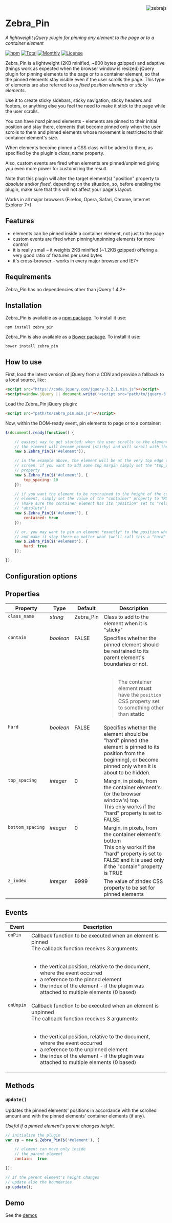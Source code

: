<img src="https://raw.githubusercontent.com/stefangabos/zebrajs/master/docs/images/logo.png" alt="zebrajs" align="right">

# Zebra_Pin

*A lightweight jQuery plugin for pinning any element to the page or to a container element*

[![npm](https://img.shields.io/npm/v/zebra_pin.svg)](https://www.npmjs.com/package/zebra_pin) [![Total](https://img.shields.io/npm/dt/zebra_pin.svg)](https://www.npmjs.com/package/zebra_pin) [![Monthly](https://img.shields.io/npm/dm/zebra_pin.svg)](https://www.npmjs.com/package/zebra_pin) [![License](https://img.shields.io/npm/l/zebra_pin.svg)](https://www.npmjs.com/package/zebra_pin)

Zebra_Pin is a lightweight (2KB minified, ~800 bytes gzipped) and adaptive (things work as expected when the browser window is resized) jQuery plugin for pinning elements to the page or to a container element, so that the pinned elements stay visible even if the user scrolls the page. This type of elements are also referred to as *fixed position elements* or *sticky elements*.

Use it to create sticky sidebars, sticky navigation, sticky headers and footers, or anything else you feel the need to make it stick to the page while the user scrolls.

You can have *hard* pinned elements - elements are pinned to their initial position and stay there, elements that become pinned only when the user scrolls to them and pinned elements whose movement is restricted to their container element's size.

When elements become pinned a CSS class will be added to them, as specified by the plugin's *class_name* property.

Also, custom events are fired when elements are pinned/unpinned giving you even more power for customizing the result.

Note that this plugin will alter the target element(s) "position" property to *absolute* and/or *fixed*, depending on the situation, so, before enabling the plugin, make sure that this will not affect your page's layout.

Works in all major browsers (Firefox, Opera, Safari, Chrome, Internet Explorer 7+)

## Features

 - elements can be pinned inside a container element, not just to the page
 - custom events are fired when pinning/unpinning elements for more control
 - it is really small – it weights 2KB minified (~1.2KB gzipped) offering a very good ratio of features per used bytes
 - it's cross-browser – works in every major browser and IE7+

## Requirements

Zebra_Pin has no dependencies other than jQuery 1.4.2+

## Installation

Zebra_Pin is available as a [npm package](https://www.npmjs.com/package/zebra_pin). To install it use:

```
npm install zebra_pin
```

Zebra_Pin is also available as a [Bower package](http://bower.io/). To install it use:

```
bower install zebra_pin
```

## How to use

First, load the latest version of jQuery from a CDN and provide a fallback to a local source, like:

```html
<script src="https://code.jquery.com/jquery-3.2.1.min.js"></script>
<script>window.jQuery || document.write('<script src="path/to/jquery-3.2.1.js"><\/script>')</script>
```

Load the Zebra_Pin jQuery plugin:

```html
<script src="path/to/zebra_pin.min.js"></script>
```

Now, within the DOM-ready event, pin elements to page or to a container:

```javascript
$(document).ready(function() {

    // easiest way to get started: when the user scrolls to the element
    // the element will become pinned (sticky) and will scroll with the page
    new $.Zebra_Pin($('#element'));

    // in the example above, the element will be at the very top edge of the
    // screen. if you want to add some top margin simply set the "top_spacing"
    // property
    new $.Zebra_Pin($('#element'), {
        top_spacing: 10
    });

    // if you want the element to be restrained to the height of the container
    // element, simply set the value of the "container" property to TRUE
    // (make sure the container element has its "position" set to "relative" or
    // "absolute")
    new $.Zebra_Pin($('#element'), {
        contained: true
    });

    // or, you may want to pin an element *exactly* to the position where it's at
    // and make it stay there no matter what (we'll call this a "hard" pin)
    new $.Zebra_Pin($('#element'), {
        hard: true
    });

});
```

## Configuration options

## Properties

<table width="100%">
    <thead>
    <tr>
        <th>Property</th>
        <th>Type</th>
        <th>Default</th>
        <th>Description</th>
    </tr>
    </thead>
    <tbody>
    <tr>
        <td valign="top"><code>class_name</code></td>
        <td valign="top"><em>string</em></td>
        <td valign="top">Zebra_Pin</td>
        <td valign="top">Class to add to the element when it is "sticky"</td>
    </tr>
    <tr>
        <td valign="top"><code>contain</code></td>
        <td valign="top"><em>boolean</em></td>
        <td valign="top">FALSE</td>
        <td valign="top">
            Specifies whether the pinned element should be restrained to its parent element's boundaries or not.<br><br>
            <blockquote>The container element <strong>must</strong> have the <code>position</code> CSS property set to
            something other than <strong>static</strong></blockquote>
        </td>
    </tr>
    <tr>
        <td valign="top"><code>hard</code></td>
        <td valign="top"><em>boolean</em></td>
        <td valign="top">FALSE</td>
        <td valign="top">
            Specifies whether the element should be "hard" pinned (the element is pinned to its position from the
            beginning), or become pinned only when it is about to be hidden.
        </td>
    </tr>
    <tr>
        <td valign="top"><code>top_spacing</code></td>
        <td valign="top"><em>integer</em></td>
        <td valign="top">0</td>
        <td valign="top">
            Margin, in pixels, from the container element's (or the browser window's) top.<br>
            This only works if the "hard" property is set to FALSE.
        </td>
    </tr>
    <tr>
        <td valign="top"><code>bottom_spacing</code></td>
        <td valign="top"><em>integer</em></td>
        <td valign="top">0</td>
        <td valign="top">
            Margin, in pixels, from the container element's bottom<br>
            This only works if the "hard" property is set to FALSE and it is used only if the "contain" property is TRUE
        </td>
    </tr>
    <tr>
        <td valign="top"><code>z_index</code></td>
        <td valign="top"><em>integer</em></td>
        <td valign="top">9999</td>
        <td valign="top">
            The value of zIndex CSS property to be set for pinned elements
        </td>
    </tr>
    </tbody>
</table>

## Events

<table width="100%">
    <thead>
    <tr>
        <th>Event</th>
        <th width="100%">Description</th>
    </tr>
    </thead>
    <tbody>
    <tr>
        <td valign="top"><code>onPin</code></td>
        <td valign="top">
            Callback function to be executed when an element is pinned<br>
            The callback function receives 3 arguments:<br><br>
            <ul>
                <li>the vertical position, relative to the document, where the event occurred</li>
                <li>a reference to the pinned element</li>
                <li>the index of the element - if the plugin was attached to multiple elements (0 based)</li>
            </ul>
        </td>
    </tr>
    <tr>
        <td valign="top"><code>onUnpin</code></td>
        <td valign="top">
            Callback function to be executed when an element is unpinned<br>
            The callback function receives 3 arguments:<br><br>
            <ul>
                <li>the vertical position, relative to the document, where the event occurred</li>
                <li>a reference to the unpinned element</li>
                <li>the index of the element - if the plugin was attached to multiple elements (0 based)</li>
            </ul>
        </td>
    </tr>
    </tbody>
</table>

## Methods

### `update()`

Updates the pinned elements' positions in accordance with the scrolled amount and with the pinned elements' container elements (if any).

*Useful if a pinned element's parent changes height.*

```javascript
// initialize the plugin
var zp = new $.Zebra_Pin($('#element'), {

    // element can move only inside
    // the parent element
    contain:  true

});

// if the parent element's height changes
// update also the boundaries
zp.update();
```

## Demo

See the [demos](http://stefangabos.github.io/Zebra_Pin/)